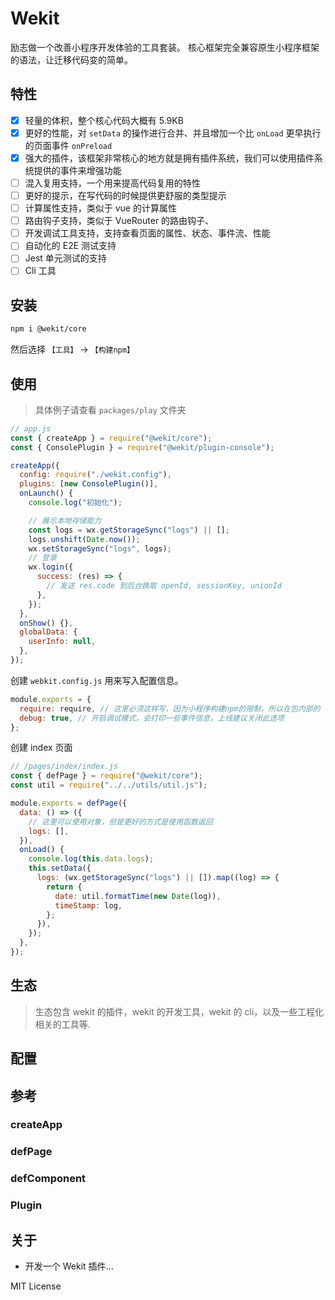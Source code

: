 # Wekit

励志做一个改善小程序开发体验的工具套装。
核心框架完全兼容原生小程序框架的语法，让迁移代码变的简单。

## 特性

- [x] 轻量的体积，整个核心代码大概有 5.9KB
- [x] 更好的性能，对 `setData` 的操作进行合并、并且增加一个比 `onLoad` 更早执行的页面事件 `onPreload`
- [x] 强大的插件，该框架非常核心的地方就是拥有插件系统，我们可以使用插件系统提供的事件来增强功能
- [ ] 混入复用支持，一个用来提高代码复用的特性
- [ ] 更好的提示，在写代码的时候提供更舒服的类型提示
- [ ] 计算属性支持，类似于 vue 的计算属性
- [ ] 路由钩子支持，类似于 VueRouter 的路由钩子、
- [ ] 开发调试工具支持，支持查看页面的属性、状态、事件流、性能
- [ ] 自动化的 E2E 测试支持
- [ ] Jest 单元测试的支持
- [ ] Cli 工具

## 安装

```bash
npm i @wekit/core
```

然后选择 `【工具】` -> `【构建npm】`

## 使用

> 具体例子请查看 `packages/play` 文件夹

```js
// app.js
const { createApp } = require("@wekit/core");
const { ConsolePlugin } = require("@wekit/plugin-console");

createApp({
  config: require("./wekit.config"),
  plugins: [new ConsolePlugin()],
  onLaunch() {
    console.log("初始化");

    // 展示本地存储能力
    const logs = wx.getStorageSync("logs") || [];
    logs.unshift(Date.now());
    wx.setStorageSync("logs", logs);
    // 登录
    wx.login({
      success: (res) => {
        // 发送 res.code 到后台换取 openId, sessionKey, unionId
      },
    });
  },
  onShow() {},
  globalData: {
    userInfo: null,
  },
});
```

创建 `webkit.config.js` 用来写入配置信息。

```js
module.exports = {
  require: require, // 这里必须这样写，因为小程序构建npm的限制，所以在包内部的 require 和外部的 require 方法不一样
  debug: true, // 开启调试模式，会打印一些事件信息，上线建议关闭此选项
};
```

创建 index 页面

```js
// /pages/index/index.js
const { defPage } = require("@wekit/core");
const util = require("../../utils/util.js");

module.exports = defPage({
  data: () => ({
    // 这里可以使用对象，但是更好的方式是使用函数返回
    logs: [],
  }),
  onLoad() {
    console.log(this.data.logs);
    this.setData({
      logs: (wx.getStorageSync("logs") || []).map((log) => {
        return {
          date: util.formatTime(new Date(log)),
          timeStamp: log,
        };
      }),
    });
  },
});
```

## 生态

> 生态包含 wekit 的插件，wekit 的开发工具，wekit 的 cli，以及一些工程化相关的工具等.

## 配置

## 参考

### createApp

### defPage

### defComponent

### Plugin

## 关于

- 开发一个 Wekit 插件...

MIT License

